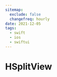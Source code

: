 ```yaml
---
sitemap:
  exclude: false
  changefreq: hourly
date: 2021-12-05
tags:
  - swift
  - ios
  - swiftui
---
```


# HSplitView
